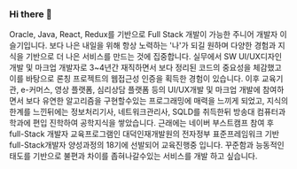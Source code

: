 ### Hi there 👋

Oracle, Java, React, Redux를 기반으로 Full Stack 개발이 가능한 주니어 개발자 이슬기입니다.
보다 나은 내일을 위해 항상 노력하는 '나'가 되길 원하며 다양한 경험과 지식을 기반으로 더 나은 서비스를 만드는 것에 집중합니다. 
실무에서 SW UI/UX디자인 개발 및 마크업 개발자로 3~4년간 재직하면서 보다 정리된 코드의 중요성을 체감했고 이를 바탕으로 론칭 프로젝트의 웹접근성 인증을 획득한 경험이 있습니다.
이후 교육기관, e-커머스, 영상 플랫폼, 심리상담 플랫폼 등의 UI/UX개발 및 마크업 개발에 참여하면서 보다 유연한 알고리즘을 구현할수있는 프로그래밍에 매력을 느끼게 되었고, 지식의 한계를 느낀뒤에는 정보처리기사, 네트워크관리사, SQLD를 취득한뒤 방송대 컴퓨터과학과에 편입 진학하여 공학지식을 쌓았습니다.
근래에는 네이버 부스트캠프 참여 후 full-Stack 개발자 교육프로그램인 대덕인재개발원의 전자정부 표준프레임워크 기반 full-Stack개발자 양성과정의 18기에 선발되어 교육진행중 입니다.
꾸준함과 능동적인 태도를 기반으로 불편과 차이를 좁혀나갈수있는 서비스를 개발 하고 싶습니다. 


<!--
**windy9109/windy9109** is a ✨ _special_ ✨ repository because its `README.md` (this file) appears on your GitHub profile.

Here are some ideas to get you started:

- 🔭 I’m currently working on ...
- 🌱 I’m currently learning ...
- 👯 I’m looking to collaborate on ...
- 🤔 I’m looking for help with ...
- 💬 Ask me about ...
- 📫 How to reach me: ...
- 😄 Pronouns: ...
- ⚡ Fun fact: ...
-->


